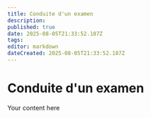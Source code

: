```yaml
---
title: Conduite d'un examen
description: 
published: true
date: 2025-08-05T21:33:52.187Z
tags: 
editor: markdown
dateCreated: 2025-08-05T21:33:52.187Z
---
```


# Conduite d'un examen
Your content here